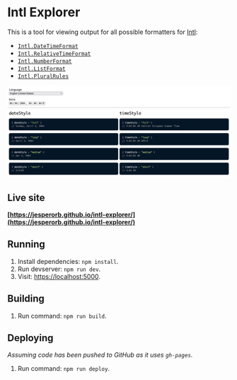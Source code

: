 # Intl Explorer

This is a tool for viewing output for all possible formatters for [Intl](https://developer.mozilla.org/en-US/docs/Web/JavaScript/Reference/Global_Objects/Intl):

- [`Intl.DateTimeFormat`](https://developer.mozilla.org/en-US/docs/Web/JavaScript/Reference/Global_Objects/Intl/DateTimeFormat)
- [`Intl.RelativeTimeFormat`](https://developer.mozilla.org/en-US/docs/Web/JavaScript/Reference/Global_Objects/Intl/RelativeTimeFormat)
- [`Intl.NumberFormat`](https://developer.mozilla.org/en-US/docs/Web/JavaScript/Reference/Global_Objects/Intl/NumberFormat)
- [`Intl.ListFormat`](https://developer.mozilla.org/en-US/docs/Web/JavaScript/Reference/Global_Objects/Intl/ListFormat)
- [`Intl.PluralRules`](https://developer.mozilla.org/en-US/docs/Web/JavaScript/Reference/Global_Objects/Intl/PluralRules)

![A screenshot of how the deployed website looks like.](screenshot.png)

## Live site

**[https://jesperorb.github.io/intl-explorer/](https://jesperorb.github.io/intl-explorer/)**

## Running

1. Install dependencies: `npm install`.
2. Run devserver: `npm run dev`.
3. Visit: [https://localhost:5000](https://localhost:5000).

## Building

1. Run command: `npm run build`.

## Deploying

_Assuming code has been pushed to GitHub as it uses `gh-pages`._

1. Run command: `npm run deploy`.
